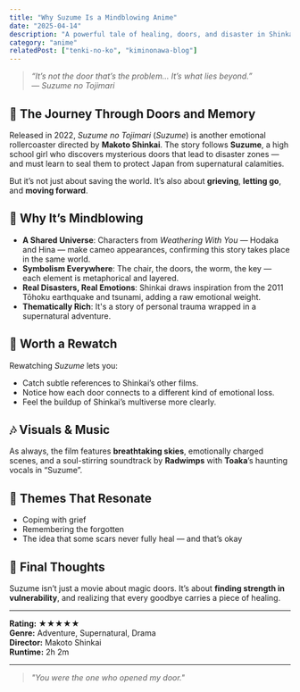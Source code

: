 ```yaml
---
title: "Why Suzume Is a Mindblowing Anime"
date: "2025-04-14"
description: "A powerful tale of healing, doors, and disaster in Shinkai’s shared universe."
category: "anime"
relatedPost: ["tenki-no-ko", "kiminonawa-blog"]
---
```


> *“It’s not the door that’s the problem… It’s what lies beyond.”*  
> — *Suzume no Tojimari*

## 🚪 The Journey Through Doors and Memory

Released in 2022, *Suzume no Tojimari* (*Suzume*) is another emotional rollercoaster directed by **Makoto Shinkai**. The story follows **Suzume**, a high school girl who discovers mysterious doors that lead to disaster zones — and must learn to seal them to protect Japan from supernatural calamities.

But it’s not just about saving the world. It’s also about **grieving**, **letting go**, and **moving forward**.

## 🧠 Why It’s Mindblowing

- **A Shared Universe**: Characters from *Weathering With You* — Hodaka and Hina — make cameo appearances, confirming this story takes place in the same world.
- **Symbolism Everywhere**: The chair, the doors, the worm, the key — each element is metaphorical and layered.
- **Real Disasters, Real Emotions**: Shinkai draws inspiration from the 2011 Tōhoku earthquake and tsunami, adding a raw emotional weight.
- **Thematically Rich**: It's a story of personal trauma wrapped in a supernatural adventure.

## 🔁 Worth a Rewatch

Rewatching *Suzume* lets you:

- Catch subtle references to Shinkai’s other films.
- Notice how each door connects to a different kind of emotional loss.
- Feel the buildup of Shinkai’s multiverse more clearly.

## 🎶 Visuals & Music

As always, the film features **breathtaking skies**, emotionally charged scenes, and a soul-stirring soundtrack by **Radwimps** with **Toaka**’s haunting vocals in “Suzume”.

## 🧵 Themes That Resonate

- Coping with grief  
- Remembering the forgotten  
- The idea that some scars never fully heal — and that’s okay

## 🌟 Final Thoughts

Suzume isn’t just a movie about magic doors. It’s about **finding strength in vulnerability**, and realizing that every goodbye carries a piece of healing.

---

**Rating:** ★★★★★  
**Genre:** Adventure, Supernatural, Drama  
**Director:** Makoto Shinkai  
**Runtime:** 2h 2m

---

> *"You were the one who opened my door."*
